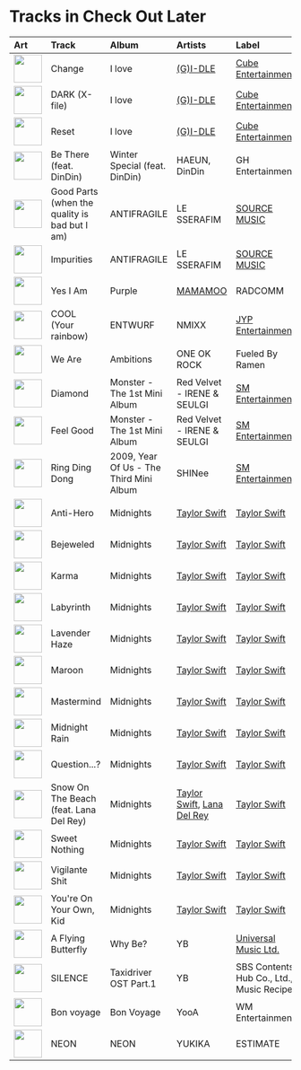 # Tracks in Check Out Later

| Art                                                                                              | Track                                         | Album                                   | Artists                                                                                | Label                                                    | 💚   | 🔗                                                          |
|:-------------------------------------------------------------------------------------------------|:----------------------------------------------|:----------------------------------------|:---------------------------------------------------------------------------------------|:---------------------------------------------------------|:----|:-----------------------------------------------------------|
| <img src="https://i.scdn.co/image/ab67616d0000b273ac815bdd584468a7aa0216e1" alt="" width="50" /> | Change                                        | I love                                  | [(G)I-DLE](../artists/_g_i_dle.md)                                                     | [Cube Entertainment](../labels/cube_entertainment.md)    |     | [🔗](https://open.spotify.com/track/6wXYyw7TBQlJ0qh3RNP8MD) |
| <img src="https://i.scdn.co/image/ab67616d0000b273ac815bdd584468a7aa0216e1" alt="" width="50" /> | DARK (X-file)                                 | I love                                  | [(G)I-DLE](../artists/_g_i_dle.md)                                                     | [Cube Entertainment](../labels/cube_entertainment.md)    |     | [🔗](https://open.spotify.com/track/4xc3JpkI8kxLwk1SJafjzh) |
| <img src="https://i.scdn.co/image/ab67616d0000b273ac815bdd584468a7aa0216e1" alt="" width="50" /> | Reset                                         | I love                                  | [(G)I-DLE](../artists/_g_i_dle.md)                                                     | [Cube Entertainment](../labels/cube_entertainment.md)    |     | [🔗](https://open.spotify.com/track/6b5UB8AvYPTYP5AC99BYjB) |
| <img src="https://i.scdn.co/image/ab67616d0000b27312626c137c7684fe1662a4f3" alt="" width="50" /> | Be There (feat. DinDin)                       | Winter Special (feat. DinDin)           | HAEUN, DinDin                                                                          | GH Entertainment                                         |     | [🔗](https://open.spotify.com/track/5zebZyouGa6M5lz7HQOUmx) |
| <img src="https://i.scdn.co/image/ab67616d0000b273a991995542d50a691b9ae5be" alt="" width="50" /> | Good Parts (when the quality is bad but I am) | ANTIFRAGILE                             | LE SSERAFIM                                                                            | [SOURCE MUSIC](../labels/source_music.md)                |     | [🔗](https://open.spotify.com/track/1sZBzYhrQG40zcSuKkI93c) |
| <img src="https://i.scdn.co/image/ab67616d0000b273a991995542d50a691b9ae5be" alt="" width="50" /> | Impurities                                    | ANTIFRAGILE                             | LE SSERAFIM                                                                            | [SOURCE MUSIC](../labels/source_music.md)                |     | [🔗](https://open.spotify.com/track/7F0MuIk5glqtowCUjbn9es) |
| <img src="https://i.scdn.co/image/ab67616d0000b2737709b0a8ba9059fc46fefcb2" alt="" width="50" /> | Yes I Am                                      | Purple                                  | [MAMAMOO](../artists/mamamoo.md)                                                       | RADCOMM                                                  |     | [🔗](https://open.spotify.com/track/3RqUX4U46H6TPdH30gPy4k) |
| <img src="https://i.scdn.co/image/ab67616d0000b273c8caa659d37a00d34cbd6359" alt="" width="50" /> | COOL (Your rainbow)                           | ENTWURF                                 | NMIXX                                                                                  | [JYP Entertainment](../labels/jyp_entertainment.md)      |     | [🔗](https://open.spotify.com/track/6SYVnDzwzMmTGqW13DSiZA) |
| <img src="https://i.scdn.co/image/ab67616d0000b2730f94f53a1c9c60d953ffd2f2" alt="" width="50" /> | We Are                                        | Ambitions                               | ONE OK ROCK                                                                            | Fueled By Ramen                                          |     | [🔗](https://open.spotify.com/track/57sk9X1fPLXRfkw74XNrmK) |
| <img src="https://i.scdn.co/image/ab67616d0000b273f919108974e4213d86b83805" alt="" width="50" /> | Diamond                                       | Monster - The 1st Mini Album            | Red Velvet - IRENE & SEULGI                                                            | [SM Entertainment](../labels/sm_entertainment.md)        |     | [🔗](https://open.spotify.com/track/41vPeGMYDN84rC9FSv4BTl) |
| <img src="https://i.scdn.co/image/ab67616d0000b273f919108974e4213d86b83805" alt="" width="50" /> | Feel Good                                     | Monster - The 1st Mini Album            | Red Velvet - IRENE & SEULGI                                                            | [SM Entertainment](../labels/sm_entertainment.md)        |     | [🔗](https://open.spotify.com/track/59yaVNyPDsHYGnsDTJSH67) |
| <img src="https://i.scdn.co/image/ab67616d0000b273a7fcbfdd783b559de31d181b" alt="" width="50" /> | Ring Ding Dong                                | 2009, Year Of Us - The Third Mini Album | SHINee                                                                                 | [SM Entertainment](../labels/sm_entertainment.md)        |     | [🔗](https://open.spotify.com/track/4vLqN0bIxIQjlet2mIMBnx) |
| <img src="https://i.scdn.co/image/ab67616d0000b27394e71ca5acea8203c4aa120c" alt="" width="50" /> | Anti-Hero                                     | Midnights                               | [Taylor Swift](../artists/taylor_swift.md)                                             | [Taylor Swift](../labels/taylor_swift.md)                |     | [🔗](https://open.spotify.com/track/0V3wPSX9ygBnCm8psDIegu) |
| <img src="https://i.scdn.co/image/ab67616d0000b27394e71ca5acea8203c4aa120c" alt="" width="50" /> | Bejeweled                                     | Midnights                               | [Taylor Swift](../artists/taylor_swift.md)                                             | [Taylor Swift](../labels/taylor_swift.md)                |     | [🔗](https://open.spotify.com/track/3qoftcUZaUOncvIYjFSPdE) |
| <img src="https://i.scdn.co/image/ab67616d0000b27394e71ca5acea8203c4aa120c" alt="" width="50" /> | Karma                                         | Midnights                               | [Taylor Swift](../artists/taylor_swift.md)                                             | [Taylor Swift](../labels/taylor_swift.md)                |     | [🔗](https://open.spotify.com/track/7KokYm8cMIXCsGVmUvKtqf) |
| <img src="https://i.scdn.co/image/ab67616d0000b27394e71ca5acea8203c4aa120c" alt="" width="50" /> | Labyrinth                                     | Midnights                               | [Taylor Swift](../artists/taylor_swift.md)                                             | [Taylor Swift](../labels/taylor_swift.md)                |     | [🔗](https://open.spotify.com/track/0A1JLUlkZkp2EFrosoNQi0) |
| <img src="https://i.scdn.co/image/ab67616d0000b27394e71ca5acea8203c4aa120c" alt="" width="50" /> | Lavender Haze                                 | Midnights                               | [Taylor Swift](../artists/taylor_swift.md)                                             | [Taylor Swift](../labels/taylor_swift.md)                |     | [🔗](https://open.spotify.com/track/5jQI2r1RdgtuT8S3iG8zFC) |
| <img src="https://i.scdn.co/image/ab67616d0000b27394e71ca5acea8203c4aa120c" alt="" width="50" /> | Maroon                                        | Midnights                               | [Taylor Swift](../artists/taylor_swift.md)                                             | [Taylor Swift](../labels/taylor_swift.md)                |     | [🔗](https://open.spotify.com/track/3eX0NZfLtGzoLUxPNvRfqm) |
| <img src="https://i.scdn.co/image/ab67616d0000b27394e71ca5acea8203c4aa120c" alt="" width="50" /> | Mastermind                                    | Midnights                               | [Taylor Swift](../artists/taylor_swift.md)                                             | [Taylor Swift](../labels/taylor_swift.md)                |     | [🔗](https://open.spotify.com/track/7FmYn9e7KHMXcxqGSj9LjH) |
| <img src="https://i.scdn.co/image/ab67616d0000b27394e71ca5acea8203c4aa120c" alt="" width="50" /> | Midnight Rain                                 | Midnights                               | [Taylor Swift](../artists/taylor_swift.md)                                             | [Taylor Swift](../labels/taylor_swift.md)                |     | [🔗](https://open.spotify.com/track/3rWDp9tBPQR9z6U5YyRSK4) |
| <img src="https://i.scdn.co/image/ab67616d0000b27394e71ca5acea8203c4aa120c" alt="" width="50" /> | Question...?                                  | Midnights                               | [Taylor Swift](../artists/taylor_swift.md)                                             | [Taylor Swift](../labels/taylor_swift.md)                |     | [🔗](https://open.spotify.com/track/0heeNYlwOGuUSe7TgUD27B) |
| <img src="https://i.scdn.co/image/ab67616d0000b27394e71ca5acea8203c4aa120c" alt="" width="50" /> | Snow On The Beach (feat. Lana Del Rey)        | Midnights                               | [Taylor Swift](../artists/taylor_swift.md), [Lana Del Rey](../artists/lana_del_rey.md) | [Taylor Swift](../labels/taylor_swift.md)                |     | [🔗](https://open.spotify.com/track/1wtOxkiel43cVs0Yux5Q4h) |
| <img src="https://i.scdn.co/image/ab67616d0000b27394e71ca5acea8203c4aa120c" alt="" width="50" /> | Sweet Nothing                                 | Midnights                               | [Taylor Swift](../artists/taylor_swift.md)                                             | [Taylor Swift](../labels/taylor_swift.md)                |     | [🔗](https://open.spotify.com/track/0wavGRldH0AWyu2zvTz8zb) |
| <img src="https://i.scdn.co/image/ab67616d0000b27394e71ca5acea8203c4aa120c" alt="" width="50" /> | Vigilante Shit                                | Midnights                               | [Taylor Swift](../artists/taylor_swift.md)                                             | [Taylor Swift](../labels/taylor_swift.md)                |     | [🔗](https://open.spotify.com/track/1xwAWUI6Dj0WGC3KiUPN0O) |
| <img src="https://i.scdn.co/image/ab67616d0000b27394e71ca5acea8203c4aa120c" alt="" width="50" /> | You're On Your Own, Kid                       | Midnights                               | [Taylor Swift](../artists/taylor_swift.md)                                             | [Taylor Swift](../labels/taylor_swift.md)                |     | [🔗](https://open.spotify.com/track/4D7BCuvgdJlYvlX5WlN54t) |
| <img src="https://i.scdn.co/image/ab67616d0000b273be123bb6b40736bf093870bd" alt="" width="50" /> | A Flying Butterfly                            | Why Be?                                 | YB                                                                                     | [Universal Music Ltd.](../labels/universal_music_llc.md) |     | [🔗](https://open.spotify.com/track/3I71PFicYG614VGl6hqcUK) |
| <img src="https://i.scdn.co/image/ab67616d0000b2732ced1760b648799e697e8e02" alt="" width="50" /> | SILENCE                                       | Taxidriver OST Part.1                   | YB                                                                                     | SBS Contents Hub Co., Ltd., Music Recipe                 |     | [🔗](https://open.spotify.com/track/2T9O6E83LKAWNAs4FD4TqD) |
| <img src="https://i.scdn.co/image/ab67616d0000b273849a155d7c0b67638c0a1a8a" alt="" width="50" /> | Bon voyage                                    | Bon Voyage                              | YooA                                                                                   | WM Entertainment                                         |     | [🔗](https://open.spotify.com/track/4X95Ecd1elHxTccGOko02c) |
| <img src="https://i.scdn.co/image/ab67616d0000b2734a90c2921f01f4b0b2e54b32" alt="" width="50" /> | NEON                                          | NEON                                    | YUKIKA                                                                                 | ESTIMATE                                                 |     | [🔗](https://open.spotify.com/track/5dF22XUGeNAR3GBhMgshgp) |

